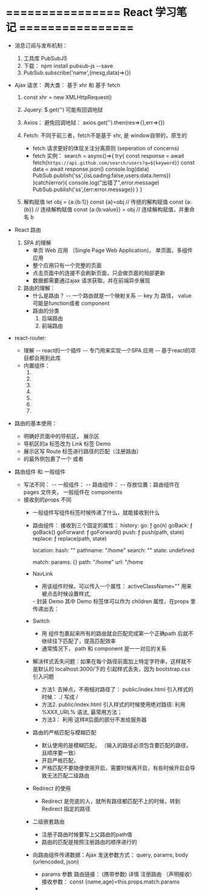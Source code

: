 # ================ React 学习笔记 ================
- 消息订阅与发布机制：
    1. 工具库 PubSubJS
    2. 下载： npm install pubsub-js --save
    3. PubSub.subscribe('name',(mesg,data)=>{})
- Ajax 请求： 两大类： 基于 xhr 和 基于 fetch
    1. const xhr = new XMLHttpRequest()
    2. Jquery: $.get('') 可能有回调地狱
    3. Axios： 避免回调地狱： axios.get('').then(res=>{},err=>{})
    4. Fetch: 不同于前三者，fetch不是基于 xhr, 是 window自带的，原生的
        - fetch 请求更好的体现关注分离原则 (seperation of concerns)
        - fetch 实例：
        search = async()=>{
            try{
                 const response = await fetch(`https://api.github.com/search/users?q=${keyword}`)
                 const data = await response.json()
                 console.log(data)
                 PubSub.publish('ss',{isLoading:false,users:data.items})
                 }catch(error){
                console.log("出错了",error.message)
                PubSub.publish('ss',{err:error.message})
                 }
        } 
       
       
    5. 解构赋值
        let obj = {a:{b:1}}
        const {a}=obj // 传统的解构赋值
        const {a:{b}} // 连续解构赋值
        const {a:{b:value}} = obj // 连续解构赋值，并重命名 b
- React 路由
    1. SPA 的理解
        - 单页 Web 应用 （Single Page Web Application)， 单页面，多组件应用
        - 整个应用只有一个完整的页面
        - 点击页面中的连接不会刷新页面，只会做页面的局部更新
        - 数据都需要通过ajax 请求获取，并在前端异步展现
    2. 路由的理解：
        - 什么是路由？
            -- 一个路由就是一个映射关系
            -- key 为 路径， value 可能是function或者 component
        - 路由的分类
            1. 后端路由
            2. 前端路由
- react-router:
    - 理解
        -- react的一个插件
        -- 专门用来实现一个SPA 应用
        -- 基于react的项目都会用到此库
    - 内置组件：
        1. <BrowserRouter>
        2. <HashRouter>
        3. <Route>
        4. <Redirect>
        5. <Link>
        6. <NavLink>
        7. <Switch>
- 路由的基本使用：
    - 明确好页面中的导航区， 展示区
    - 导航区的a 标签改为 Link 标签
        <Link to='/xxx'>Demo</Link>
    - 展示区写 Route 标签进行路径的匹配（注册路由）
        <Route path = "/xxx" component={Demo}/>
    - <App/> 的最外侧包裹了一个 <BrowserRoute> 或者 <HashRoute>

- 路由组件 和 一般组件
    - 写法不同：
        -- 一般组件： <Demo/>
        -- 路由组件： <Route path="./xxx" component={Demo}/>
        -- 存放位置：路由组件在 pages 文件夹， 一般组件在 components
    - 接收到的props 不同
        - 一般组件写组件标签时候传递了什么，就能接收到什么
        - 路由组件： 接收到三个固定的属性：
            history:
                go: ƒ go(n)
                goBack: ƒ goBack()
                goForward: ƒ goForward()
                push: ƒ push(path, state)
                replace: ƒ replace(path, state)
            
            location:
                hash: ""
                pathname: "/home"
                search: ""
                state: undefined
            
            match:
                params: {}
                path: "/home"
                url: "/home
        - NavLink
            - 用该组件时候，可以传入一个属性： activeClassName="" 用来被点击时候设置样式, 
            <NavLink activeClassName="xxx">
            - 封装 <myNavLink to='./about'> Demo </myNavLink> 其中 Demo 标签体可以作为 children 属性，在props 里传递出去： 
               <NavLink activeClassName="active" className="list-group-item" {...this.props}/>
        - Switch
            - 用 <Switch></Switch> 组件包裹起来所有的路由就会匹配完成第一个正确path 后就不继续往下匹配了，提高匹配效率
            - 通常情况下， path 和 component 是一一对应的关系
        - 解决样式丢失问题：如果在每个路径前面加上特定字符串，这样就不是默认的 localhost:3000/下的 引起样式丢失，因为 bootstrap.css 引入问题
            - 方法1. 去掉点，不用相对路径了： public/index.html 引入样式的时候： ./ 写成 / 
                <Link rel='stylesheet' href="/css/bootstrap.css">
            - 方法2. public/index.html 引入样式的时候使用绝对路径: 利用 %XXX_URL% 语法, 最常用方法；
                <Link rel="stylesheet" href = "%PUBLIC_URL%/css/bootstrap.css">
            - 方法3： 利用 <HashBrowser></HashBrowser> 这样#后面的部分不发给服务器
        - 路由的严格匹配与模糊匹配
            - 默认使用的是模糊匹配， （输入的路径必须包含要匹配的路径，且顺序要一致）
            - 开启严格匹配， <Route exact path="/about" component={About}>
            - 严格匹配不要随便使用开启，需要时候再开启，有些时候开启会导致无法匹配二级路由
        - Redirect 的使用
            - Redirect 是兜底的人，就所有路径都匹配不上的时候，转到Redirect 指定的路径
               <Switch>
               <Route path='/about' component={About}/>
                <Route path='/home' component={Home}/>
                <Route path='/test' component={Test}/>
                <Redirect to="/home"/>
              </Switch>
        - 二级嵌套路由
            - 注册子路由时候要写上父路由的path值
            - 路由的匹配是按照注册路由的顺序进行的
        - 向路由组件传递数据：Ajax 发送参数方式： query, params, body {urlencoded, json}
            - params 参数
                路由链接： (携带参数) <Link to='/demo/test/tom/18'> 详情 </Link>
                注册路由 （声明接收） <Route path="/demo/test/:name/:age" component={Test}/>
                接收参数： const {name,age}=this.props.match.params
            - 

